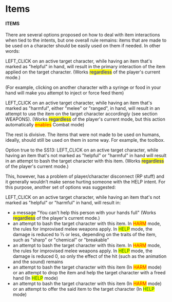 # Items

#### ITEMS

There are several options proposed on how to deal with item interactions when tied to the intents, but one overall rule remains: items that are made to be used on a character should be easily used on them if needed. In other words:

LEFT\_CLICK on an active target character, while having an item that's marked as "helpful"  in hand, will result in the primary interaction of the item applied on the target character. (Works <mark style="color:blue;">regardless</mark> of the player's current mode.)

(For example, clicking on another character with a syringe or food in your hand will make you attempt to inject or force feed them)

LEFT\_CLICK on an active target character, while having an item that's marked as "harmful", either "melee" or "ranged", in hand, will result in an attempt to use the item on the target character accordingly (see section WEAPONS). (Works <mark style="color:blue;">regardless</mark> of the player's current mode, but this action automatically <mark style="color:red;">enables</mark> Combat mode)

The rest is divisive. The items that were not made to be used on humans, ideally, should still be used on them in some way. For example, the toolbox.

Option true to the SS13: LEFT\_CLICK on an active target character, while having an item that's not marked as "helpful" or "harmful" in hand will result in an attempt to bash the target character with this item. (Works <mark style="color:blue;">regardless</mark> of the player's current mode.)

This, however, has a problem of player/character disconnect (RP stuff) and it generally wouldn’t make sense hurting someone with the HELP intent. For this purpose, another set of options was suggested:

LEFT\_CLICK on an active target character, while having an item that's not marked as "helpful" or "harmful" in hand, will result in:

* a message "You can't help this person with your hands full" (Works <mark style="color:blue;">regardless</mark> of the player's current mode.)
* an attempt to bash the target character with this item. In <mark style="color:red;">HARM</mark> mode, the rules for improvised melee weapons apply. In <mark style="color:green;">HELP</mark> mode, the damage is reduced to ⅓ or less, depending on the traits of the item, such as "sharp" or "chemical" or "breakable"
* an attempt to bash the target character with this item. In <mark style="color:red;">HARM</mark> mode, the rules for improvised melee weapons apply. In <mark style="color:green;">HELP</mark> mode, the damage is reduced 0, so only the effect of the hit (such as the animation and the sound) remains
* an attempt to bash the target character with this item (In <mark style="color:red;">HARM</mark> mode) or an attempt to drop the item and help the target character with a freed hand (In <mark style="color:green;">HELP</mark> mode)
* an attempt to bash the target character with this item (In <mark style="color:red;">HARM</mark> mode) or an attempt to offer the said item to the target character (In <mark style="color:green;">HELP</mark> mode)
